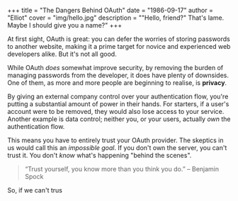 +++
title = "The Dangers Behind OAuth"
date = "1986-09-17"
author = "Elliot"
cover = "img/hello.jpg"
description = "\"Hello, friend?\" That's lame. Maybe I should give you a name?"
+++

At first sight, OAuth is great: you can defer the worries of storing passwords to another website, making it a prime target for novice and experienced web developers alike. But it's not all good.

While OAuth *does* somewhat improve security, by removing the burden of managing passwords from the developer, it does have plenty of downsides. One of them, as more and more people are beginning to realise, is **privacy**. 

By giving an external company control over your authentication flow, you're putting a substantial amount of power in their hands. For starters, if a user's account were to be removed, they would also lose access to your service. Another example is data control; neither you, or your users, actually *own* the authentication flow. 

This means you have to entirely trust your OAuth provider. The skeptics in us would call this an *impossible goal*. If you don't own the server, you can't trust it. You don't *know* what's happening "behind the scenes".

> “Trust yourself, you know more than you think you do.” – Benjamin Spock

So, if we can't trus
<!--stackedit_data:
eyJoaXN0b3J5IjpbMTIwOTY5OTI0NF19
-->